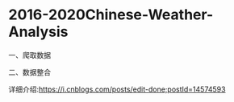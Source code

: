 # 2016-2020Chinese-Weather-Analysis

一、爬取数据
    
二、数据整合

详细介绍:https://i.cnblogs.com/posts/edit-done;postId=14574593



